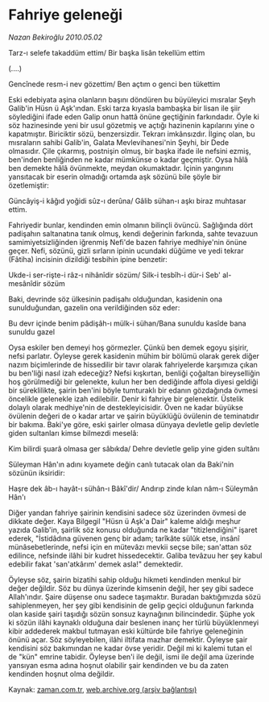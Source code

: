 # Fahriye geleneği

*Nazan Bekiroğlu 2010.05.02*

<tr><td class="metin" colspan="2" style="padding-top: 20px; padding-left: 5px; ">Tarz-ı selefe takaddüm ettim/ Bir başka lisân tekellüm ettim<p>(....)<p>Gencînede resm-i nev gözettim/ Ben açtım o genci ben tükettim</p></p></td></tr><tr><td class="metin" colspan="2" style="padding-top: 20px; padding-left: 5px; "><p> Eski edebiyata aşina olanların başını döndüren bu büyüleyici mısralar Şeyh Galib'in Hüsn ü Aşk'ından. Eski tarza kıyasla bambaşka bir lisan ile şiir söylediğini ifade eden Galip onun hattâ önüne geçtiğinin farkındadır. Öyle ki söz hazinesinde yeni bir usul gözetmiş ve açtığı hazinenin kapılarını yine o kapatmıştır. Biriciktir sözü, benzersizdir. Tekrarı imkânsızdır. İlginç olan, bu mısraların sahibi Galib'in, Galata Mevlevihanesi'nin Şeyhi, bir Dede olmasıdır. Çile çıkarmış, postnişin olmuş, bir başka ifade ile nefsini ezmiş, ben'inden benliğinden ne kadar mümkünse o kadar geçmiştir. Oysa hâlâ ben demekte hâlâ övünmekte, meydan okumaktadır. İçinin yangınını yansıtacak bir eserin olmadığı ortamda aşk sözünü bile şöyle bir özetlemiştir:
<p> Güncâyiş-i kâğıd yoğidi sûz-ı derûna/ Gâlib sühan-ı aşkı biraz muhtasar ettim.
<p> Fahriyedir bunlar, kendinden emin olmanın bilinçli övüncü. Sağlığında dört padişahın saltanatına tanık olmuş, kendi değerinin farkında, sahte tevazuun samimiyetsizliğinden iğrenmiş Nefi'de bazen fahriye medhiye'nin önüne geçer. Nefi, sözünü, gizli sırların ipinin ucundaki düğüme ve yedi tekrar (Fâtiha) incisinin dizildiği tesbihin ipine benzetir:
<p>Ukde-i ser-rişte-i râz-ı nihânîdir sözüm/ Silk-i tesbîh-i dür-i Seb' al-mesânîdir sözüm
<p> Baki, devrinde söz ülkesinin padişahı olduğundan, kasidenin ona sunulduğundan, gazelin ona verildiğinden söz eder:
<p> Bu devr içinde benim pâdişâh-ı mülk-i sühan/Bana sunuldu kasîde bana sunuldu gazel
<p> Oysa eskiler ben demeyi hoş görmezler. Çünkü ben demek egoyu şişirir, nefsi parlatır. Öyleyse gerek kasidenin mühim bir bölümü olarak gerek diğer nazım biçimlerinde de hissedilir bir tavır olarak fahriyelerde karşımıza çıkan bu ben'liği nasıl izah edeceğiz? Nefsi kışkırtan, benliği çoğaltan bireyselliğin hoş görülmediği bir gelenekte, kulun her ben dediğinde affola diyesi geldiği bir süreklilikte, şairin ben'ini böyle tumturaklı bir edanın gözdağında övmesi öncelikle gelenekle izah edilebilir. Denir ki fahriye bir gelenektir. Üstelik dolaylı olarak medhiye'nin de destekleyicisidir. Öven ne kadar büyükse övülenin değeri de o kadar artar ve şairin büyüklüğü övülenin de teminatıdır bir bakıma. Baki'ye göre, eski şairler olmasa dünyaya devletle gelip devletle giden sultanları kimse bilmezdi meselâ:
<p> Kim bilirdi şuarâ olmasa ger sâbıkda/ Dehre devletle gelip yine giden sultânı
<p>Süleyman Hân'ın adını kıyamete değin canlı tutacak olan da Baki'nin sözünün iksiridir:
<p> Haşre dek âb-ı hayât-ı sühân-ı Bâkî'dir/ Andırıp zinde kılan nâm-ı Süleymân Hân'ı
<p> Diğer yandan fahriye şairinin kendisini sadece söz üzerinden övmesi de dikkate değer. Kaya Bilgegil "Hüsn ü Aşk'a Dair" kaleme aldığı meşhur yazıda Galib'in, şairlik söz konusu olduğunda ne kadar "titizlendiğini" işaret ederek, "İstidâdına güvenen genç bir adam; tarîkâte sülûk etse, insânî münâsebetlerinde, nefsi için en mütevâzı mevkii seçse bile; san'attan söz edilince, nefsinde ilâhi bir kudret hissedecektir. Galiba tevâzuu her şey kabul edebilir fakat 'san'atkârım' demek asla!" demektedir.
<p> Öyleyse söz, şairin bizatihi sahip olduğu hikmeti kendinden menkul bir değer değildir. Söz bu dünya üzerinde kimsenin değil, her şey gibi sadece Allah'ındır. Şaire düşense onu sadece taşımaktır. Buradan baktığımızda sözü sahiplenmeyen, her şey gibi kendisinin de gelip geçici olduğunun farkında olan kaside şairi taşıdığı sözün sonsuz kaynağının bilincindedir. Şüphe yok ki sözün ilâhi kaynaklı olduğuna dair beslenen inanç her türlü büyüklenmeyi kibir addederek makbul tutmayan eski kültürde bile fahriye geleneğinin önünü açar. Söz söyleyebilen, ilâhi iltifata mazhar demektir. Öyleyse şair kendisini söz bakımından ne kadar övse yeridir. Değil mi ki kalemi tutan el de "kün" emrine tabidir. Öyleyse ben'i ile değil, ismi ile değil ama üzerinde yansıyan esma adına hoşnut olabilir şair kendinden ve bu da zaten kendinden hoşnut olma değildir. <br/></p></p></p></p></p></p></p></p></p></p></p></p></td></tr>

Kaynak: [zaman.com.tr](http://zaman.com.tr/yazar.do?yazino=979429), [web.archive.org (arşiv bağlantısı)](http://web.archive.org/web/20100503143557/http://zaman.com.tr:80/yazar.do?yazino=979429)
